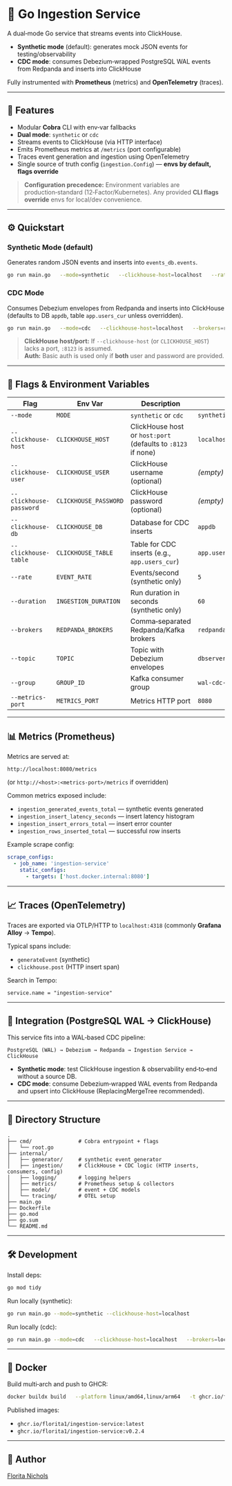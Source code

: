 # 🧪 Go Ingestion Service

A dual‑mode Go service that streams events into ClickHouse.

- **Synthetic mode** (default): generates mock JSON events for testing/observability
- **CDC mode**: consumes Debezium‑wrapped PostgreSQL WAL events from Redpanda and inserts into ClickHouse

Fully instrumented with **Prometheus** (metrics) and **OpenTelemetry** (traces).

---

## 🚀 Features

- Modular **Cobra** CLI with env‑var fallbacks
- **Dual mode**: `synthetic` or `cdc`
- Streams events to ClickHouse (via HTTP interface)
- Emits Prometheus metrics at `/metrics` (port configurable)
- Traces event generation and ingestion using OpenTelemetry
- Single source of truth config (`ingestion.Config`) — **envs by default, flags override**

> **Configuration precedence:** Environment variables are production‑standard (12‑Factor/Kubernetes). Any provided **CLI flags override** envs for local/dev convenience.

---

## ⚙️ Quickstart

### Synthetic Mode (default)

Generates random JSON events and inserts into `events_db.events`.

```bash
go run main.go   --mode=synthetic   --clickhouse-host=localhost   --rate=5   --duration=30
```

### CDC Mode

Consumes Debezium envelopes from Redpanda and inserts into ClickHouse (defaults to DB `appdb`, table `app.users_cur` unless overridden).

```bash
go run main.go   --mode=cdc   --clickhouse-host=localhost   --brokers=redpanda.redpanda.svc.cluster.local:9093   --topic=dbserver1.app.users   --group=wal-cdc-ingestor
```

> **ClickHouse host/port:** If `--clickhouse-host` (or `CLICKHOUSE_HOST`) lacks a port, `:8123` is assumed.  
> **Auth:** Basic auth is used only if **both** user and password are provided.

---

## 🔑 Flags & Environment Variables

| Flag                     | Env Var                | Description                                                             | Default                                         |
|--------------------------|------------------------|-------------------------------------------------------------------------|-------------------------------------------------|
| `--mode`                 | `MODE`                 | `synthetic` or `cdc`                                                    | `synthetic`                                     |
| `--clickhouse-host`      | `CLICKHOUSE_HOST`      | ClickHouse host or `host:port` (defaults to `:8123` if none)            | `localhost`                                     |
| `--clickhouse-user`      | `CLICKHOUSE_USER`      | ClickHouse username (optional)                                          | *(empty)*                                       |
| `--clickhouse-password`  | `CLICKHOUSE_PASSWORD`  | ClickHouse password (optional)                                          | *(empty)*                                       |
| `--clickhouse-db`        | `CLICKHOUSE_DB`        | Database for CDC inserts                                                | `appdb`                                         |
| `--clickhouse-table`     | `CLICKHOUSE_TABLE`     | Table for CDC inserts (e.g., `app.users_cur`)                           | `app.users_cur`                                 |
| `--rate`                 | `EVENT_RATE`           | Events/second (synthetic only)                                          | `5`                                             |
| `--duration`             | `INGESTION_DURATION`   | Run duration in seconds (synthetic only)                                | `60`                                            |
| `--brokers`              | `REDPANDA_BROKERS`     | Comma‑separated Redpanda/Kafka brokers                                  | `redpanda.redpanda.svc.cluster.local:9093`      |
| `--topic`                | `TOPIC`                | Topic with Debezium envelopes                                           | `dbserver1.app.users`                           |
| `--group`                | `GROUP_ID`             | Kafka consumer group                                                    | `wal-cdc-ingestor`                              |
| `--metrics-port`         | `METRICS_PORT`         | Metrics HTTP port                                                       | `8080`                                          |

---

## 📊 Metrics (Prometheus)

Metrics are served at:

```
http://localhost:8080/metrics
```

(or `http://<host>:<metrics-port>/metrics` if overridden)

Common metrics exposed include:

- `ingestion_generated_events_total` — synthetic events generated
- `ingestion_insert_latency_seconds` — insert latency histogram
- `ingestion_insert_errors_total` — insert error counter
- `ingestion_rows_inserted_total` — successful row inserts

Example scrape config:

```yaml
scrape_configs:
  - job_name: 'ingestion-service'
    static_configs:
      - targets: ['host.docker.internal:8080']
```

---

## 📈 Traces (OpenTelemetry)

Traces are exported via OTLP/HTTP to `localhost:4318` (commonly **Grafana Alloy** → **Tempo**).

Typical spans include:

- `generateEvent` (synthetic)
- `clickhouse.post` (HTTP insert span)

Search in Tempo:

```
service.name = "ingestion-service"
```

---

## 🔗 Integration (PostgreSQL WAL → ClickHouse)

This service fits into a WAL‑based CDC pipeline:

```
PostgreSQL (WAL) → Debezium → Redpanda → Ingestion Service → ClickHouse
```

- **Synthetic mode**: test ClickHouse ingestion & observability end‑to‑end without a source DB.
- **CDC mode**: consume Debezium‑wrapped WAL events from Redpanda and upsert into ClickHouse (ReplacingMergeTree recommended).

---

## 📁 Directory Structure

```
.
├── cmd/               # Cobra entrypoint + flags
│   └── root.go
├── internal/
│   ├── generator/     # synthetic event generator
│   ├── ingestion/     # ClickHouse + CDC logic (HTTP inserts, consumers, config)
│   ├── logging/       # logging helpers
│   ├── metrics/       # Prometheus setup & collectors
│   ├── model/         # event + CDC models
│   └── tracing/       # OTEL setup
├── main.go
├── Dockerfile
├── go.mod
├── go.sum
└── README.md
```

---

## 🛠️ Development

Install deps:

```bash
go mod tidy
```

Run locally (synthetic):

```bash
go run main.go --mode=synthetic --clickhouse-host=localhost
```

Run locally (cdc):

```bash
go run main.go --mode=cdc   --clickhouse-host=localhost   --brokers=localhost:9092   --topic=dbserver1.app.users   --group=wal-cdc-ingestor
```

---

## 🐳 Docker

Build multi‑arch and push to GHCR:

```bash
docker buildx build   --platform linux/amd64,linux/arm64   -t ghcr.io/florita1/ingestion-service:latest   -t ghcr.io/florita1/ingestion-service:v0.2.4   --push .
```

Published images:
- `ghcr.io/florita1/ingestion-service:latest`
- `ghcr.io/florita1/ingestion-service:v0.2.4`

---

## 👤 Author

[Florita Nichols](https://www.linkedin.com/in/floritanichols)
